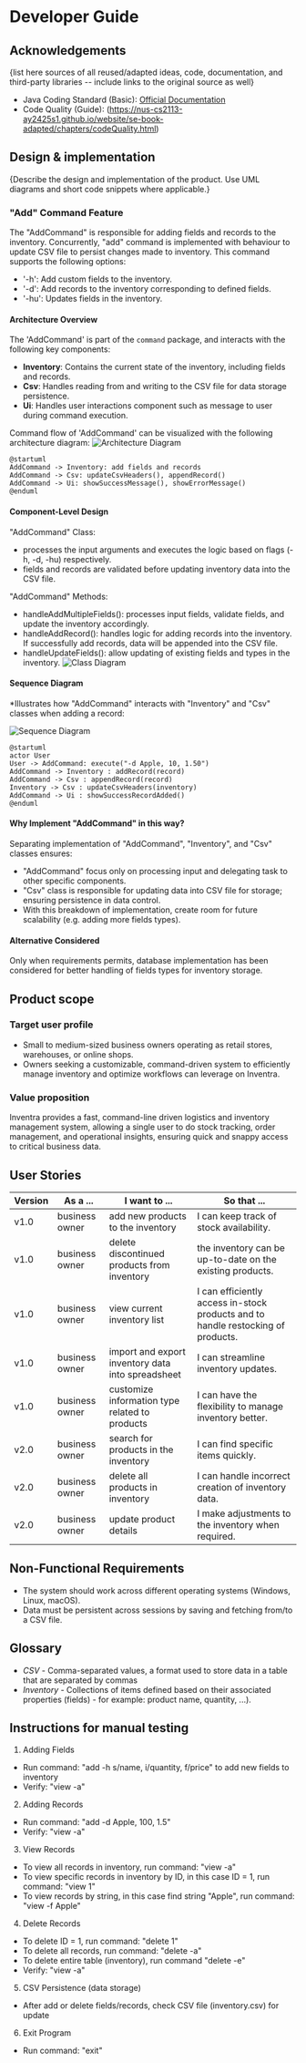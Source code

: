 # Developer Guide

## Acknowledgements
{list here sources of all reused/adapted ideas, code, documentation, and third-party libraries -- include links to the original source as well}
* Java Coding Standard (Basic): [Official Documentation](https://se-education.org/guides/conventions/java/basic.html)
* Code Quality (Guide): (https://nus-cs2113-ay2425s1.github.io/website/se-book-adapted/chapters/codeQuality.html)

## Design & implementation
{Describe the design and implementation of the product. Use UML diagrams and short code snippets where applicable.}

### "Add" Command Feature
The "AddCommand" is responsible for adding fields and records to the inventory. 
Concurrently, "add" command is implemented with behaviour to update CSV file to persist changes made to inventory.
This command supports the following options:
* '-h': Add custom fields to the inventory.
* '-d': Add records to the inventory corresponding to defined fields.
* '-hu': Updates fields in the inventory.

#### Architecture Overview
The 'AddCommand' is part of the `command` package, and interacts with the following key components:
* **Inventory**: Contains the current state of the inventory, including fields and records.
* **Csv**: Handles reading from and writing to the CSV file for data storage persistence.
* **Ui**: Handles user interactions component such as message to user during command execution.

Command flow of 'AddCommand' can be visualized with the following architecture diagram:
![Architecture Diagram](link-to-architecture-diagram)
```plantuml
@startuml
AddCommand -> Inventory: add fields and records
AddCommand -> Csv: updateCsvHeaders(), appendRecord()
AddCommand -> Ui: showSuccessMessage(), showErrorMessage()
@enduml
```

#### Component-Level Design
"AddCommand" Class:
* processes the input arguments and executes the logic based on flags (-h, -d, -hu) respectively.
* fields and records are validated before updating inventory data into the CSV file.

"AddCommand" Methods:
* handleAddMultipleFields(): processes input fields, validate fields, and update the inventory accordingly.
* handleAddRecord(): handles logic for adding records into the inventory. If successfully add records, data will be appended into the CSV file.
* handleUpdateFields(): allow updating of existing fields and types in the inventory.
  ![Class Diagram](link-to-class-diagram)

#### Sequence Diagram
*Illustrates how "AddCommand" interacts with "Inventory" and "Csv" classes when adding a record:

![Sequence Diagram](link-to-sequence-diagram)
```plantuml
@startuml
actor User
User -> AddCommand: execute("-d Apple, 10, 1.50")
AddCommand -> Inventory : addRecord(record)
AddCommand -> Csv : appendRecord(record)
Inventory -> Csv : updateCsvHeaders(inventory)
AddCommand -> Ui : showSuccessRecordAdded()
@enduml
```


#### Why Implement "AddCommand" in this way?
Separating implementation of "AddCommand", "Inventory", and "Csv" classes ensures:
* "AddCommand" focus only on processing input and delegating task to other specific components.
* "Csv" class is responsible for updating data into CSV file for storage; ensuring persistence in data control.
* With this breakdown of implementation, create room for future scalability (e.g. adding more fields types).

#### Alternative Considered
Only when requirements permits, database implementation has been considered for better handling of fields types for inventory storage.


## Product scope
### Target user profile
* Small to medium-sized business owners operating as retail stores, warehouses, or online shops.
* Owners seeking a customizable, command-driven system to efficiently manage inventory and optimize workflows can leverage on Inventra.

### Value proposition

Inventra provides a fast, command-line driven logistics and inventory management system, allowing a single user to do stock tracking, order management, and operational insights, ensuring quick and snappy access to critical business data.

## User Stories

| Version | As a ...       | I want to ...                                     | So that ...                                                                      |
|--------|----------------|---------------------------------------------------|----------------------------------------------------------------------------------|
| v1.0   | business owner | add new products to the inventory                 | I can keep track of stock availability.                                          |
| v1.0   | business owner | delete discontinued products from inventory       | the inventory can be up-to-date on the existing products.                        |
| v1.0   | business owner | view current inventory list                       | I can efficiently access in-stock products and to handle restocking of products. |
| v1.0   | business owner | import and export inventory data into spreadsheet | I can streamline inventory updates.                                              |
| v1.0   | business owner | customize information type related to products    | I can have the flexibility to manage inventory better.                           |
| v2.0   | business owner | search for products in the inventory              | I can find specific items quickly.                                               |
| v2.0   | business owner | delete all products in inventory                  | I can handle incorrect creation of inventory data.                               |
| v2.0   | business owner | update product details                            | I make adjustments to the inventory when required.                               |

## Non-Functional Requirements
* The system should work across different operating systems (Windows, Linux, macOS).
* Data must be persistent across sessions by saving and fetching from/to a CSV file.

## Glossary

* *CSV* - Comma-separated values, a format used to store data in a table that are separated by commas
* *Inventory* - Collections of items defined based on their associated properties (fields) - for example: product name, quantity, ...).

## Instructions for manual testing
1. Adding Fields
* Run command: "add -h s/name, i/quantity, f/price" to add new fields to inventory
* Verify: "view -a"

2. Adding Records
* Run command: "add -d Apple, 100, 1.5"
* Verify: "view -a"

3. View Records
* To view all records in inventory, run command: "view -a"
* To view specific records in inventory by ID, in this case ID = 1, run command: "view 1"  
* To view records by string, in this case find string "Apple", run command: "view -f Apple"

4. Delete Records
* To delete ID = 1, run command: "delete 1"
* To delete all records, run command: "delete -a"
* To delete entire table (inventory), run command "delete -e"
* Verify: "view -a"

5. CSV Persistence (data storage)
* After add or delete fields/records, check CSV file (inventory.csv) for update

6. Exit Program
* Run command: "exit" 

